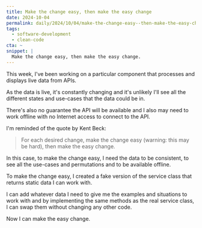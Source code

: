 ```yaml
---
title: Make the change easy, then make the easy change
date: 2024-10-04
permalink: daily/2024/10/04/make-the-change-easy--then-make-the-easy-change
tags:
  - software-development
  - clean-code
cta: ~
snippet: |
  Make the change easy, then make the easy change.
---
```


This week, I've been working on a particular component that processes and displays live data from APIs.

As the data is live, it's constantly changing and it's unlikely I'll see all the different states and use-cases that the data could be in.

There's also no guarantee the API will be available and I also may need to work offline with no Internet access to connect to the API.

I'm reminded of the quote by Kent Beck:

> For each desired change, make the change easy (warning: this may be hard), then make the easy change.

In this case, to make the change easy, I need the data to be consistent, to see all the use-cases and permutations and to be available offline.

To make the change easy, I created a fake version of the service class that returns static data I can work with.

I can add whatever data I need to give me the examples and situations to work with and by implementing the same methods as the real service class, I can swap them without changing any other code.

Now I can make the easy change.

